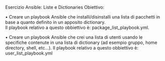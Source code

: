 Esercizio Ansible: Liste e Dictionaries
Obiettivo:
  
• Creare un playbook Ansible che installi/disinstalli una lista di pacchetti in base a quanto definito in un apposito dictionary.  
Il playbook relativo a questo obbiettivo è: package_list_playbook.yml.  

• Creare un playbook Ansible che crei una lista di utenti usando le specifiche contenute in una lista di dictionary (ad esempio gruppo, home directory, shell, etc...).
Il playbook relativo a questo obbiettivo è: user_list_playbook.yml
